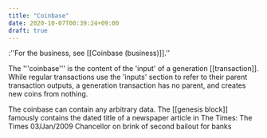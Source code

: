 ```yaml
---
title: "Coinbase"
date: 2020-10-07T00:39:24+09:00
draft: true
---
```


:''For the business, see [[Coinbase (business)]].''

The '''coinbase''' is the content of the 'input' of a generation [[transaction]]. While regular transactions use the 'inputs' section to refer to their parent transaction outputs, a generation transaction has no parent, and creates new coins from nothing. 

The coinbase can contain any arbitrary data. The [[genesis block]] famously contains the dated title of a newspaper article in The Times:
 The Times 03/Jan/2009 Chancellor on brink of second bailout for banks
